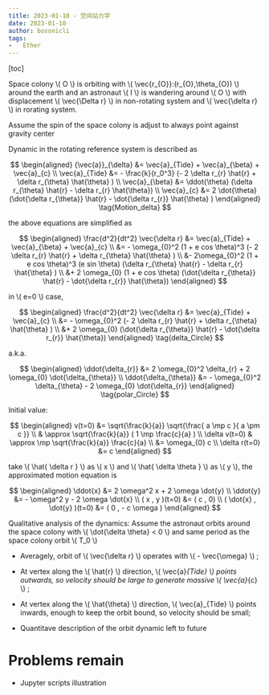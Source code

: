 ```yaml
---
title: 2023-01-10 - 空间站力学
date: 2023-01-10
author: bosonicli
tags:
-   Ether
---
```


[toc]

Space colony \\( O \\) is orbiting with \\( \vec{r_{O}}:(r_{O},\theta_{O}) \\) around the earth and an astronaut \\( I \\) is wandering around \\( O \\) with displacement \\( \vec{\Delta r} \\) in non-rotating system and \\( \vec{\delta r} \\) in rorating system.

Assume the spin of the space colony is adjust to always point against gravity center

Dynamic in the rotating reference system is described as

$$
\begin{aligned}
	{\vec{a}}_{\delta} &= \vec{a}_{Tide} + \vec{a}_{\beta} + \vec{a}_{c}	\\
	\vec{a}_{Tide} &= - \frac{k}{r_0^3} (- 2 \delta r_{r} \hat{r} + \delta r_{\theta} \hat{\theta} )	\\
	\vec{a}_{\beta} &= \ddot{\theta} (\delta r_{\theta} \hat{r} - \delta r_{r} \hat{\theta})	\\
	\vec{a}_{c} &= 2 \dot{\theta} (\dot{\delta r_{\theta}} \hat{r} - \dot{\delta r_{r}} \hat{\theta} )
\end{aligned}
\tag{Motion_delta}
$$

the above equations are simplified as

$$
\begin{aligned}
	\frac{d^2}{dt^2} \vec{\delta r} &= \vec{a}_{Tide} + \vec{a}_{\beta} + \vec{a}_{c}	\\
	&= - \omega_{0}^2 (1 + e cos \theta)^3 (- 2 \delta r_{r} \hat{r} + \delta r_{\theta} \hat{\theta} )	\\
	&- 2\omega_{0}^2 (1 + e cos \theta)^3 (e sin \theta) (\delta r_{\theta} \hat{r} - \delta r_{r} \hat{\theta} )	\\
	&+ 2 \omega_{0} (1 + e cos \theta) (\dot{\delta r_{\theta}} \hat{r} - \dot{\delta r_{r}} \hat{\theta})
\end{aligned}
$$

in \\( e=0 \\) case,

$$
\begin{aligned}
	\frac{d^2}{dt^2} \vec{\delta r} &= \vec{a}_{Tide} + \vec{a}_{c}	\\
	&= - \omega_{0}^2 (- 2 \delta r_{r} \hat{r} + \delta r_{\theta} \hat{\theta} )	\\
	&+ 2 \omega_{0} (\dot{\delta r_{\theta}} \hat{r} - \dot{\delta r_{r}} \hat{\theta})
\end{aligned}
\tag{delta_Circle}
$$

a.k.a.

$$
\begin{aligned}
	\ddot{\delta_{r}} &= 2 \omega_{0}^2 \delta_{r} + 2 \omega_{0} \dot{\delta_{\theta}}	\\
	\ddot{\delta_{\theta}} &= - \omega_{0}^2 \delta_{\theta} - 2 \omega_{0} \dot{\delta_{r}}
\end{aligned}
\tag{polar_Circle}
$$

Initial value:

$$
\begin{aligned}
    v(t=0) &= \sqrt{\frac{k}{a}} \sqrt{\frac{ a \mp c }{ a \pm c }}  \\
    & \approx \sqrt{\frac{k}{a}} ( 1 \mp \frac{c}{a} )  \\
    \delta v(t=0) & \approx \mp \sqrt{\frac{k}{a}} \frac{c}{a}   \\
    &= \omega_{0} c \\
    \delta r(t=0) &= c
\end{aligned}
$$

take \\( \hat{ \delta r } \\) as \\( x \\) and \\( \hat{ \delta \theta } \\) as \\( y \\), the approximated motion equation is

$$
\begin{aligned}
    \ddot{x} &= 2 \omega^2 x + 2 \omega \dot{y}	\\
	\ddot{y} &= - \omega^2 y - 2 \omega \dot{x} \\
    ( x , y )(t=0) &= ( c , 0)   \\
    ( \dot{x} , \dot{y} )(t=0) &= ( 0 , - c \omega )
\end{aligned}
$$

Qualitative analysis of the dynamics: Assume the astronaut orbits around the space colony with \\( \dot{\delta \theta} < 0 \\) and same period as the space colony orbit \\( T_0 \\)

+   Averagely, orbit of \\( \vec{\delta r} \\) operates with \\( - \vec{\omega} \\) ;

+   At vertex along the \\( \hat{r} \\) direction, \\( \vec{a}_{Tide} \\) points outwards, so velocity should be large to generate massive \\( \vec{a}_{c} \\) ;

+   At vertex along the \\( \hat{\theta} \\) direction, \\( \vec{a}_{Tide} \\) points inwards, enough to keep the orbit bound, so velocity should be small;

+   Quantitave description of the orbit dynamic left to future

# Problems remain

+	Jupyter scripts illustration